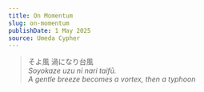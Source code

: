 ```yaml
---
title: On Momentum
slug: on-momentum
publishDate: 1 May 2025
source: Umeda Cypher
---
```

> そよ風 渦になり台風  
> _Soyokaze uzu ni nari taifū._  
> _A gentle breeze becomes a vortex, then a typhoon_  
